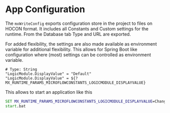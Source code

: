 # App Configuration

The `mxWriteConfig` exports configuration store in the project to files on HOCON format. It includes all
Constants and Custom settings for the runtime. From the Database tab Type and URL are exported.

For added flexibility, the settings are also made available as environment variable for additional 
flexibility. This allows for Spring Boot like configuration where (most) settings can be controlled as 
environment variable.

```
# Type: String
"LogicModule.DisplayValue" = "Default"
"LogicModule.DisplayValue" = ${?MX_RUNTIME_PARAMS_MICROFLOWCONSTANTS_LOGICMODULE_DISPLAYVALUE}
```

This allows to start an application like this

```bat
SET MX_RUNTIME_PARAMS_MICROFLOWCONSTANTS_LOGICMODULE_DISPLAYVALUE=Changed
start.bat
```
